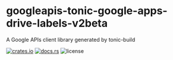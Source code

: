 # googleapis-tonic-google-apps-drive-labels-v2beta

A Google APIs client library generated by tonic-build

[![crates.io](https://img.shields.io/crates/v/googleapis-tonic-google-apps-drive-labels-v2beta)](https://crates.io/crates/googleapis-tonic-google-apps-drive-labels-v2beta)
[![docs.rs](https://img.shields.io/docsrs/googleapis-tonic-google-apps-drive-labels-v2beta)](https://docs.rs/googleapis-tonic-google-apps-drive-labels-v2beta)
![license](https://img.shields.io/crates/l/googleapis-tonic-google-apps-drive-labels-v2beta)
